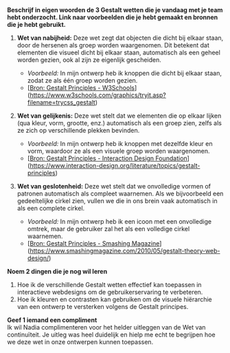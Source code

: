 **Beschrijf in eigen woorden de 3 Gestalt wetten die je vandaag met je team hebt onderzocht. Link naar voorbeelden die je hebt gemaakt en bronnen die je hebt gebruikt.**  
1. **Wet van nabijheid:** Deze wet zegt dat objecten die dicht bij elkaar staan, door de hersenen als groep worden waargenomen. Dit betekent dat elementen die visueel dicht bij elkaar staan, automatisch als een geheel worden gezien, ook al zijn ze eigenlijk gescheiden.  
   - *Voorbeeld:* In mijn ontwerp heb ik knoppen die dicht bij elkaar staan, zodat ze als één groep worden gezien.  
   - [[Bron: Gestalt Principles - W3Schools](https://www.w3schools.com/graphics/tryit.asp?filename=trycss_gestalt)](https://www.w3schools.com/graphics/tryit.asp?filename=trycss_gestalt)

2. **Wet van gelijkenis:** Deze wet stelt dat we elementen die op elkaar lijken (qua kleur, vorm, grootte, enz.) automatisch als een groep zien, zelfs als ze zich op verschillende plekken bevinden.  
   - *Voorbeeld:* In mijn ontwerp heb ik knoppen met dezelfde kleur en vorm, waardoor ze als een visuele groep worden waargenomen.  
   - [[Bron: Gestalt Principles - Interaction Design Foundation](https://www.interaction-design.org/literature/topics/gestalt-principles)](https://www.interaction-design.org/literature/topics/gestalt-principles)

3. **Wet van geslotenheid:** Deze wet stelt dat we onvolledige vormen of patronen automatisch als compleet waarnemen. Als we bijvoorbeeld een gedeeltelijke cirkel zien, vullen we die in ons brein vaak automatisch in als een complete cirkel.  
   - *Voorbeeld:* In mijn ontwerp heb ik een icoon met een onvolledige omtrek, maar de gebruiker zal het als een volledige cirkel waarnemen.  
   - [[Bron: Gestalt Principles - Smashing Magazine](https://www.smashingmagazine.com/2010/05/gestalt-theory-web-design/)](https://www.smashingmagazine.com/2010/05/gestalt-theory-web-design/)

**Noem 2 dingen die je nog wil leren**  
1. Hoe ik de verschillende Gestalt wetten effectief kan toepassen in interactieve webdesigns om de gebruikerservaring te verbeteren.  
2. Hoe ik kleuren en contrasten kan gebruiken om de visuele hiërarchie van een ontwerp te versterken volgens de Gestalt principes.

**Geef 1 iemand een compliment**  
Ik wil Nadia complimenteren voor het helder uitleggen van de Wet van continuïteit. Je uitleg was heel duidelijk en hielp me echt te begrijpen hoe we deze wet in onze ontwerpen kunnen toepassen.